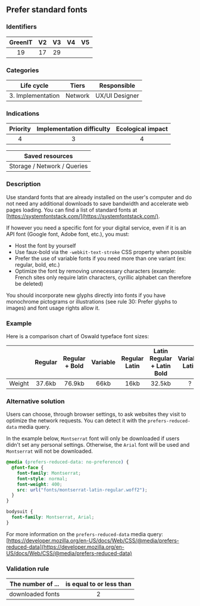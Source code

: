 ## Prefer standard fonts

### Identifiers

| GreenIT | V2  | V3  | V4  | V5  |
| :-----: | :-: | :-: | :-: | :-: |
|   19    | 17  | 29  |     |     |

### Categories

|    Life cycle     |  Tiers  |  Responsible   |
| :---------------: | :-----: | :------------: |
| 3. Implementation | Network | UX/UI Designer |

### Indications

| Priority | Implementation difficulty | Ecological impact |
| :------: | :-----------------------: | :---------------: |
|    4     |             3             |         4         |

|       Saved resources       |
| :-------------------------: |
| Storage / Network / Queries |

### Description

Use standard fonts that are already installed on the user's computer and do not need any additional downloads to save bandwidth and accelerate web pages loading. You can find a list of standard fonts at [https://systemfontstack.com/](https://systemfontstack.com/).

If however you need a specific font for your digital service, even if it is an API font (Google font, Adobe font, etc.), you must:

- Host the font by yourself
- Use faux-bold via the `-webkit-text-stroke` CSS property when possible
- Prefer the use of variable fonts if you need more than one variant (ex: regular, bold, etc.)
- Optimize the font by removing unnecessary characters (example: French sites only require latin characters, cyrillic alphabet can therefore be deleted)

You should incorporate new glyphs directly into fonts if you have monochrome pictograms or illustrations (see rule 30: Prefer glyphs to images) and font usage rights allow it.

### Example

Here is a comparison chart of Oswald typeface font sizes:

|        | Regular | Regular + Bold | Variable | Regular Latin | Latin Regular + Latin Bold | Variable Latin |
| :----: | :-----: | :------------: | :------: | :-----------: | :------------------------: | :------------: |
| Weight | 37.6kb  |     76.9kb     |   66kb   |     16kb      |           32.5kb           |       ?        |

### Alternative solution

Users can choose, through browser settings, to ask websites they visit to optimize the network requests. You can detect it with the `prefers-reduced-data` media query.

In the example below, `Montserrat` font will only be downloaded if users didn't set any personal settings. Otherwise, the `Arial` font will be used and `Montserrat` will not be downloaded.

```css
@media (prefers-reduced-data: no-preference) {
  @font-face {
    font-family: Montserrat;
    font-style: normal;
    font-weight: 400;
    src: url("fonts/montserrat-latin-regular.woff2");
  }
}

bodysuit {
  font-family: Montserrat, Arial;
}
```

For more information on the `prefers-reduced-data` media query: [https://developer.mozilla.org/en-US/docs/Web/CSS/@media/prefers-reduced-data](https://developer.mozilla.org/en-US/docs/Web/CSS/@media/prefers-reduced-data)

### Validation rule

| The number of ... | is equal to or less than |
| ----------------- | :----------------------: |
| downloaded fonts  |            2             |
